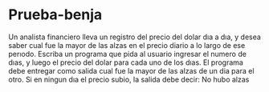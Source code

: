 # Prueba-benja
Un analista financiero lleva un registro del precio del dolar dıa a dıa,
y desea saber cual fue la mayor de las alzas en el precio diario a lo largo de
ese perıodo. Escriba un programa que pida al usuario ingresar el numero de
dıas, y luego el precio del dolar para cada uno de los dıas. El programa debe
entregar como salida cual fue la mayor de las alzas de un dia para el otro. Si
en ningun dıa el precio subio, la salida debe decir: No hubo alzas
